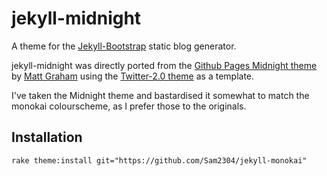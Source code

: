 jekyll-midnight
===============

A theme for the [Jekyll-Bootstrap](http://jekyllbootstrap.com/) static blog generator.

jekyll-midnight was directly ported from the [Github Pages Midnight theme](https://github.com/mattgraham/Midnight)
by [Matt Graham](https://github.com/mattgraham) using the [Twitter-2.0 theme](https://github.com/gdagley/theme-twitter-2.0)
 as a template.

I've taken the Midnight theme and bastardised it somewhat to match the monokai
 colourscheme, as I prefer those to the originals.

Installation
------------

    rake theme:install git="https://github.com/Sam2304/jekyll-monokai"
